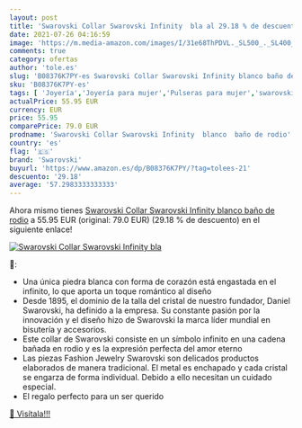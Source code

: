 ```yaml
---
layout: post
title: 'Swarovski Collar Swarovski Infinity  bla al 29.18 % de descuento'
date: 2021-07-26 04:16:59
image: 'https://m.media-amazon.com/images/I/31e68ThPDVL._SL500_._SL400_.jpg'
comments: true
category: ofertas
author: 'tole.es'
slug: 'B08376K7PY-es Swarovski Collar Swarovski Infinity blanco baño de rodio'
sku: 'B08376K7PY-es'
tags: [ 'Joyería','Joyería para mujer','Pulseras para mujer','swarovski', ]
actualPrice: 55.95 EUR
currency: EUR
price: 55.95
comparePrice: 79.0 EUR
prodname: 'Swarovski Collar Swarovski Infinity  blanco  baño de rodio'
country: 'es'
flag: '🇪🇸'
brand: 'Swarovski'
buyurl: 'https://www.amazon.es/dp/B08376K7PY/?tag=tolees-21'
descuento: '29.18'
average: '57.2983333333333'
---
```


Ahora mismo tienes [Swarovski Collar Swarovski Infinity  blanco  baño de rodio](https://www.amazon.es/dp/B08376K7PY/?tag=tolees-21) a 55.95 EUR (original: 79.0 EUR) (29.18 %  de descuento) en el siguiente enlace!

[![Swarovski Collar Swarovski Infinity  bla](https://m.media-amazon.com/images/I/31e68ThPDVL._SL500_._SL400_.jpg)](https://www.amazon.es/dp/B08376K7PY/?tag=tolees-21)

🔎:

- Una única piedra blanca con forma de corazón está engastada en el infinito, lo que aporta un toque romántico al diseño
- Desde 1895, el dominio de la talla del cristal de nuestro fundador, Daniel Swarovski, ha definido a la empresa. Su constante pasión por la innovación y el diseño hizo de Swarovski la marca líder mundial en bisutería y accesorios.
- Este collar de Swarovski consiste en un símbolo infinito en una cadena bañada en rodio y es la expresión perfecta del amor eterno
- Las piezas Fashion Jewelry Swarovski son delicados productos elaborados de manera tradicional. El metal es enchapado y cada cristal se engarza de forma individual. Debido a ello necesitan un cuidado especial.
- El regalo perfecto para un ser querido

[🛒 Visítala!!!](https://www.amazon.es/dp/B08376K7PY/?tag=tolees-21)
